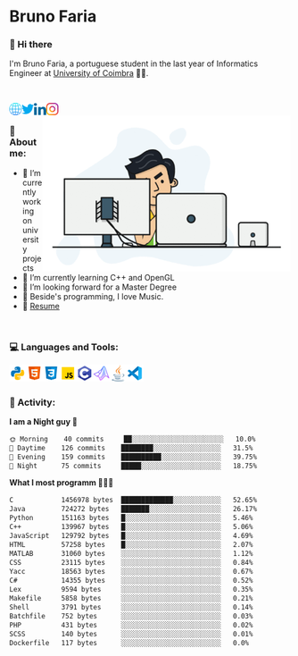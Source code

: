 # Bruno Faria

### 👋 Hi there

I'm Bruno Faria, a portuguese student in the last year of Informatics Engineer at [University of Coimbra](uc.pt/en) 👨‍🎓.

<br/>

[<img align="left" width="22px" alt="Website" src="https://github.com/brunofaria1322/brunofaria1322/blob/master/assets/social/global.svg"/>][website]
[<img align="left" width="22px" alt="Twitter" src="https://github.com/brunofaria1322/brunofaria1322/blob/master/assets/social/twitter.svg"/>][twitter]
[<img align="left" width="22px" alt="LinkedIn" src="https://github.com/brunofaria1322/brunofaria1322/blob/master/assets/social/linkedin.svg"/>][linkedin]
[<img align="left" width="22px" alt="Instagram" src="https://github.com/brunofaria1322/brunofaria1322/blob/master/assets/social/instagram.svg"/>][instagram]

<img align="right" height = "280" alt="GIF" src="https://github.com/brunofaria1322/brunofaria1322/blob/master/assets/animation.gif"/>

<br />

### 📕 About me:

- 🔭 I’m currently working on university projects
- 🌱 I’m currently learning C++ and OpenGL
- 💼 I’m looking forward for a Master Degree
- 💙 Beside's programming, I love Music.
- 📝 [Resume](https://en.wikipedia.org/wiki/HTTP_404)


<br />

### 💻 Languages and Tools:

<img align="left" width="30px" alt= "Python" src="https://github.com/brunofaria1322/brunofaria1322/blob/master/assets/skills/python.svg"/>
<img align="left" width="30px" alt= "Html5" src="https://github.com/brunofaria1322/brunofaria1322/blob/master/assets/skills/html5.svg"/>
<img align="left" width="30px" alt= "Css3" src="https://github.com/brunofaria1322/brunofaria1322/blob/master/assets/skills/css3.svg"/>
<img align="left" width="30px" alt= "JavaScript" src="https://github.com/brunofaria1322/brunofaria1322/blob/master/assets/skills/javascript.svg"/>
<img align="left" width="30px" alt= "C" src="https://github.com/brunofaria1322/brunofaria1322/blob/master/assets/skills/c.svg"/>
<img align="left" width="30px" alt= "Matlab" src="https://github.com/brunofaria1322/brunofaria1322/blob/master/assets/skills/matlab.svg"/>
<img align="left" width="30px" alt= "Java" src="https://github.com/brunofaria1322/brunofaria1322/blob/master/assets/skills/java.svg"/>
<img align="left" width="30px" alt= "Visual Studio Code" src="https://github.com/brunofaria1322/brunofaria1322/blob/master/assets/skills/vscode.svg"/>

<br />
<br />

### 🚩 Activity:

<!--START_SECTION:stats-->
**I am a Night guy 🌙** 

```text
🌞 Morning    40 commits     ██░░░░░░░░░░░░░░░░░░░░░░░	10.0% 
🌆 Daytime    126 commits    ████████░░░░░░░░░░░░░░░░░	31.5% 
🌃 Evening    159 commits    ██████████░░░░░░░░░░░░░░░	39.75% 
🌙 Night      75 commits     █████░░░░░░░░░░░░░░░░░░░░	18.75%

```
**What I most programm 👨🏽‍💻** 

```text
C            1456978 bytes  █████████████░░░░░░░░░░░░	52.65% 
Java         724272 bytes   ███████░░░░░░░░░░░░░░░░░░	26.17% 
Python       151163 bytes   █░░░░░░░░░░░░░░░░░░░░░░░░	5.46% 
C++          139967 bytes   █░░░░░░░░░░░░░░░░░░░░░░░░	5.06% 
JavaScript   129792 bytes   █░░░░░░░░░░░░░░░░░░░░░░░░	4.69% 
HTML         57258 bytes    █░░░░░░░░░░░░░░░░░░░░░░░░	2.07% 
MATLAB       31060 bytes    ░░░░░░░░░░░░░░░░░░░░░░░░░	1.12% 
CSS          23115 bytes    ░░░░░░░░░░░░░░░░░░░░░░░░░	0.84% 
Yacc         18563 bytes    ░░░░░░░░░░░░░░░░░░░░░░░░░	0.67% 
C#           14355 bytes    ░░░░░░░░░░░░░░░░░░░░░░░░░	0.52% 
Lex          9594 bytes     ░░░░░░░░░░░░░░░░░░░░░░░░░	0.35% 
Makefile     5858 bytes     ░░░░░░░░░░░░░░░░░░░░░░░░░	0.21% 
Shell        3791 bytes     ░░░░░░░░░░░░░░░░░░░░░░░░░	0.14% 
Batchfile    752 bytes      ░░░░░░░░░░░░░░░░░░░░░░░░░	0.03% 
PHP          431 bytes      ░░░░░░░░░░░░░░░░░░░░░░░░░	0.02% 
SCSS         140 bytes      ░░░░░░░░░░░░░░░░░░░░░░░░░	0.01% 
Dockerfile   117 bytes      ░░░░░░░░░░░░░░░░░░░░░░░░░	0.0%
```


<!--END_SECTION:stats-->


[website]: https://brunofaria1322.github.io
[twitter]: https://twitter.com/brunofaria_1322
[instagram]: https://instagram.com/brunofaria_1322
[linkedin]: https://linkedin.com/in/bruno-faria
